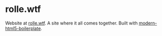 # rolle.wtf

Website at [rolle.wtf](http://rolle.wtf). A site where it all comes together. Built with [modern-html5-boilerplate](https://github.com/ronilaukkarinen/modern-html5-boilerplate).